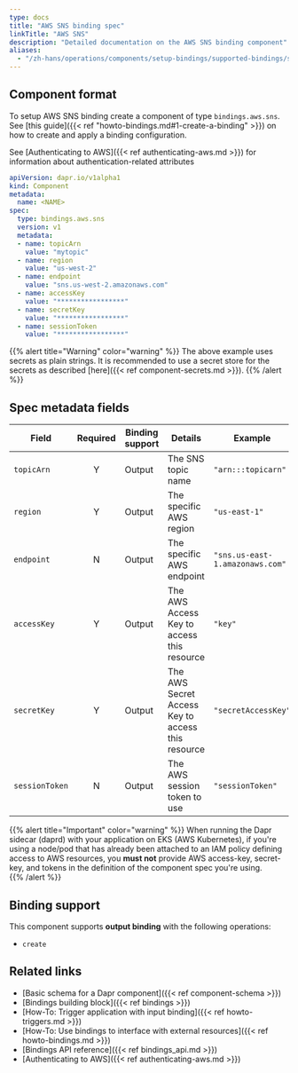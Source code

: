 ```yaml
---
type: docs
title: "AWS SNS binding spec"
linkTitle: "AWS SNS"
description: "Detailed documentation on the AWS SNS binding component"
aliases:
  - "/zh-hans/operations/components/setup-bindings/supported-bindings/sns/"
---
```


## Component format

To setup AWS SNS binding create a component of type `bindings.aws.sns`. See [this guide]({{< ref "howto-bindings.md#1-create-a-binding" >}}) on how to create and apply a binding configuration.

See [Authenticating to AWS]({{< ref authenticating-aws.md >}}) for information about authentication-related attributes

```yaml
apiVersion: dapr.io/v1alpha1
kind: Component
metadata:
  name: <NAME>
spec:
  type: bindings.aws.sns
  version: v1
  metadata:
  - name: topicArn
    value: "mytopic"
  - name: region
    value: "us-west-2"
  - name: endpoint
    value: "sns.us-west-2.amazonaws.com"
  - name: accessKey
    value: "*****************"
  - name: secretKey
    value: "*****************"
  - name: sessionToken
    value: "*****************"
```

{{% alert title="Warning" color="warning" %}}
The above example uses secrets as plain strings. It is recommended to use a secret store for the secrets as described [here]({{< ref component-secrets.md >}}).
{{% /alert %}}

## Spec metadata fields

| Field              | Required | Binding support |  Details | Example |
|--------------------|:--------:|------------|-----|---------|
| `topicArn`           | Y        | Output | The SNS topic name                                                    | `"arn:::topicarn"`               |
| `region`             | Y        | Output | The specific AWS region                                               | `"us-east-1"`                    |
| `endpoint`           | N        | Output | The specific AWS endpoint                                             | `"sns.us-east-1.amazonaws.com"`  |
| `accessKey`          | Y        | Output | The AWS Access Key to access this resource                            | `"key"`                          |
| `secretKey`          | Y        | Output | The AWS Secret Access Key to access this resource                     | `"secretAccessKey"`              |
| `sessionToken`       | N        | Output | The AWS session token to use                                          | `"sessionToken"`                 |

{{% alert title="Important" color="warning" %}}
When running the Dapr sidecar (daprd) with your application on EKS (AWS Kubernetes), if you're using a node/pod that has already been attached to an IAM policy defining access to AWS resources, you **must not** provide AWS access-key, secret-key, and tokens in the definition of the component spec you're using.  
{{% /alert %}}

## Binding support

This component supports **output binding** with the following operations:

- `create`

## Related links

- [Basic schema for a Dapr component]({{< ref component-schema >}})
- [Bindings building block]({{< ref bindings >}})
- [How-To: Trigger application with input binding]({{< ref howto-triggers.md >}})
- [How-To: Use bindings to interface with external resources]({{< ref howto-bindings.md >}})
- [Bindings API reference]({{< ref bindings_api.md >}})
- [Authenticating to AWS]({{< ref authenticating-aws.md >}})
